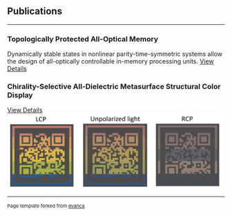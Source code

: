 ## Publications

---

### Topologically Protected All-Optical Memory

Dynamically stable states in nonlinear parity-time-symmetric systems allow the design of all-optically controllable in-memory processing units.
[View Details](/sample_page)<br/>

### Chirality-Selective All-Dielectric Metasurface Structural Color Display

[View Details](/sample_page2)<br/>
<img src="images/Chiral.jpg" width="500" height="175">


---
<p style="font-size:11px">Page template forked from <a href="https://github.com/evanca/quick-portfolio">evanca</a></p>
<!-- Remove above link if you don't want to attibute -->
